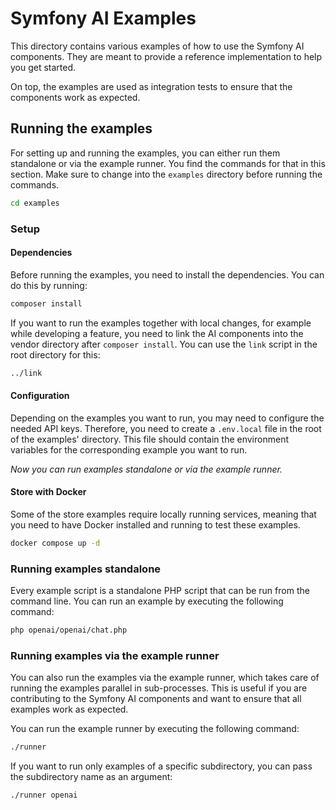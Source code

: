 # Symfony AI Examples

This directory contains various examples of how to use the Symfony AI components. They are meant to provide a
reference implementation to help you get started.

On top, the examples are used as integration tests to ensure that the components work as expected.

## Running the examples

For setting up and running the examples, you can either run them standalone or via the example runner. You find the
commands for that in this section. Make sure to change into the `examples` directory before running the commands.

```bash
cd examples
```

### Setup

#### Dependencies

Before running the examples, you need to install the dependencies. You can do this by running:

```bash
composer install
```

If you want to run the examples together with local changes, for example while developing a feature, you need to link
the AI components into the vendor directory after `composer install`. You can use the `link` script in the root
directory for this:

```bash
../link
```

#### Configuration

Depending on the examples you want to run, you may need to configure the needed API keys. Therefore, you need to create a
`.env.local` file in the root of the examples' directory. This file should contain the environment variables for the
corresponding example you want to run.

_Now you can run examples standalone or via the example runner._

#### Store with Docker

Some of the store examples require locally running services, meaning that you need to have Docker installed and running
to test these examples.

```bash
docker compose up -d
```

### Running examples standalone

Every example script is a standalone PHP script that can be run from the command line.
You can run an example by executing the following command:

```bash
php openai/openai/chat.php
```

### Running examples via the example runner

You can also run the examples via the example runner, which takes care of running the examples parallel in
sub-processes. This is useful if you are contributing to the Symfony AI components and want to ensure that all examples
work as expected.

You can run the example runner by executing the following command:

```bash
./runner
```

If you want to run only examples of a specific subdirectory, you can pass the subdirectory name as an argument:

```bash
./runner openai
```
